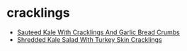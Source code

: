 # cracklings

 * [Sauteed Kale With Cracklings And Garlic Bread Crumbs](../index/s/sauteed-kale-with-cracklings-and-garlic-bread-crumbs-10906.json)
 * [Shredded Kale Salad With Turkey Skin Cracklings](../index/s/shredded-kale-salad-with-turkey-skin-cracklings-369376.json)
